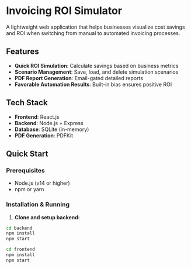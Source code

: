 # Invoicing ROI Simulator

A lightweight web application that helps businesses visualize cost savings and ROI when switching from manual to automated invoicing processes.

## Features

- **Quick ROI Simulation**: Calculate savings based on business metrics
- **Scenario Management**: Save, load, and delete simulation scenarios
- **PDF Report Generation**: Email-gated detailed reports
- **Favorable Automation Results**: Built-in bias ensures positive ROI

## Tech Stack

- **Frontend**: React.js
- **Backend**: Node.js + Express
- **Database**: SQLite (in-memory)
- **PDF Generation**: PDFKit

## Quick Start

### Prerequisites
- Node.js (v14 or higher)
- npm or yarn

### Installation & Running

1. **Clone and setup backend:**
```bash
cd backend
npm install
npm start

cd frontend  
npm install
npm start
